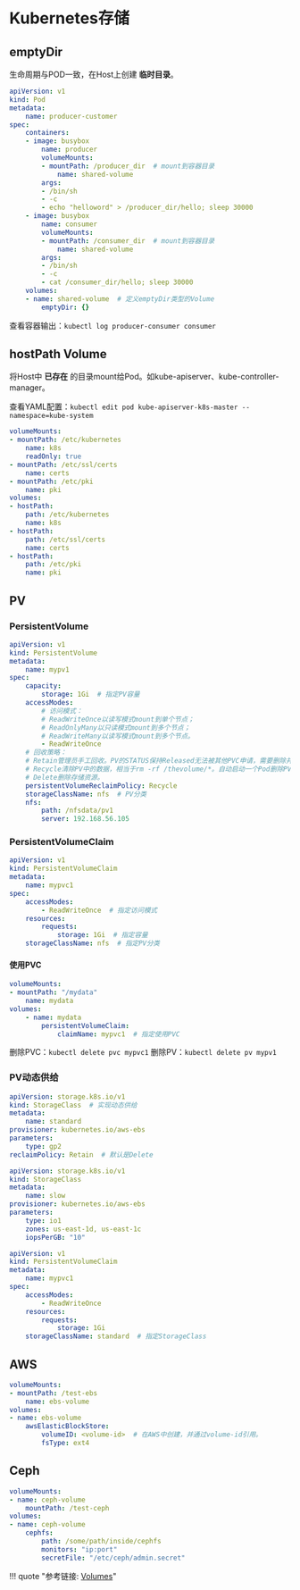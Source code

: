 # Kubernetes存储

## emptyDir

生命周期与POD一致，在Host上创建 **临时目录**。

```yaml
apiVersion: v1
kind: Pod
metadata:
    name: producer-customer
spec:
    containers:
    - image: busybox
        name: producer
        volumeMounts:
        - mountPath: /producer_dir  # mount到容器目录
            name: shared-volume
        args:
        - /bin/sh
        - -c
        - echo "helloword" > /producer_dir/hello; sleep 30000
    - image: busybox
        name: consumer
        volumeMounts:
        - mountPath: /consumer_dir  # mount到容器目录
            name: shared-volume
        args:
        - /bin/sh
        - -c
        - cat /consumer_dir/hello; sleep 30000
    volumes:
    - name: shared-volume  # 定义emptyDir类型的Volume
        emptyDir: {}
```

查看容器输出：`kubectl log producer-consumer consumer`

## hostPath Volume

将Host中 **已存在** 的目录mount给Pod。如kube-apiserver、kube-controller-manager。

查看YAML配置：`kubectl edit pod kube-apiserver-k8s-master --namespace=kube-system`

```yaml
volumeMounts:
- mountPath: /etc/kubernetes
    name: k8s
    readOnly: true
- mountPath: /etc/ssl/certs
    name: certs
- mountPath: /etc/pki
    name: pki
volumes:
- hostPath:
    path: /etc/kubernetes
    name: k8s
- hostPath:
    path: /etc/ssl/certs
    name: certs
- hostPath:
    path: /etc/pki
    name: pki
```

## PV

### PersistentVolume

```yaml
apiVersion: v1
kind: PersistentVolume
metadata:
    name: mypv1
spec:
    capacity:
        storage: 1Gi  # 指定PV容量
    accessModes:
        # 访问模式：
        # ReadWriteOnce以读写模式mount到单个节点；
        # ReadOnlyMany以只读模式mount到多个节点；
        # ReadWriteMany以读写模式mount到多个节点。
        - ReadWriteOnce
    # 回收策略：
    # Retain管理员手工回收。PV的STATUS保持Released无法被其他PVC申请，需要删除并重新创建PV；
    # Recycle清除PV中的数据，相当于rm -rf /thevolume/*。自动启动一个Pod删除PV中的数据，删除后PV的STATUS恢复为Available；
    # Delete删除存储资源。
    persistentVolumeReclaimPolicy: Recycle
    storageClassName: nfs  # PV分类
    nfs:
        path: /nfsdata/pv1
        server: 192.168.56.105
```

### PersistentVolumeClaim

```yaml
apiVersion: v1
kind: PersistentVolumeClaim
metadata:
    name: mypvc1
spec:
    accessModes:
        - ReadWriteOnce  # 指定访问模式
    resources:
        requests:
            storage: 1Gi  # 指定容量
    storageClassName: nfs  # 指定PV分类
```

#### 使用PVC

```yaml
volumeMounts:
- mountPath: "/mydata"
    name: mydata
volumes:
    - name: mydata
        persistentVolumeClaim:
            claimName: mypvc1  # 指定使用PVC
```

删除PVC：`kubectl delete pvc mypvc1`
删除PV：`kubectl delete pv mypv1`

### PV动态供给

```yaml
apiVersion: storage.k8s.io/v1
kind: StorageClass  # 实现动态供给
metadata:
    name: standard
provisioner: kubernetes.io/aws-ebs
parameters:
    type: gp2
reclaimPolicy: Retain  # 默认是Delete
```

```yaml
apiVersion: storage.k8s.io/v1
kind: StorageClass
metadata:
    name: slow
provisioner: kubernetes.io/aws-ebs
parameters:
    type: io1
    zones: us-east-1d, us-east-1c
    iopsPerGB: "10"
```

```yaml
apiVersion: v1
kind: PersistentVolumeClaim
metadata:
    name: mypvc1
spec:
    accessModes:
        - ReadWriteOnce
    resources:
        requests:
            storage: 1Gi
    storageClassName: standard  # 指定StorageClass
```

## AWS

```yaml
volumeMounts:
- mountPath: /test-ebs
    name: ebs-volume
volumes:
- name: ebs-volume
    awsElasticBlockStore:
        volumeID: <volume-id>  # 在AWS中创建，并通过volume-id引用。
        fsType: ext4
```

## Ceph

```yaml
volumeMounts:
- name: ceph-volume
    mountPath: /test-ceph
volumes:
- name: ceph-volume
    cephfs:
        path: /some/path/inside/cephfs
        monitors: "ip:port"
        secretFile: "/etc/ceph/admin.secret"
```


!!! quote "参考链接: [Volumes](https://kubernetes.io/zh/docs/concepts/storage/)"
